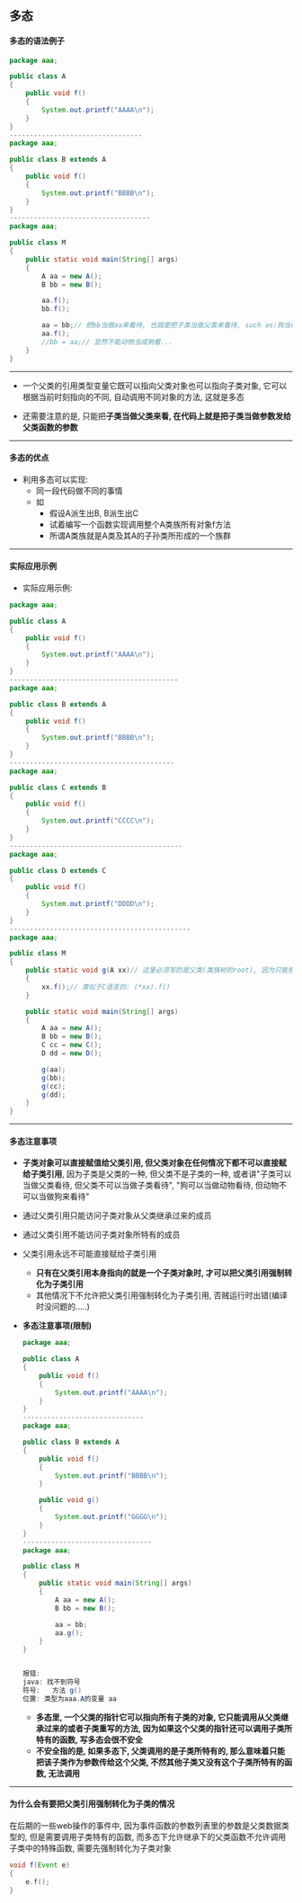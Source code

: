 ## 多态

#### 多态的语法例子

```java
package aaa;

public class A
{
    public void f()
    {
        System.out.printf("AAAA\n");
    }
}
---------------------------------
package aaa;

public class B extends A
{
    public void f()
    {
        System.out.printf("BBBB\n");
    }
}
-----------------------------------
package aaa;

public class M
{
    public static void main(String[] args)
    {
        A aa = new A();
        B bb = new B();

        aa.f();
        bb.f();

        aa = bb;// 把bb当做aa来看待, 也就是把子类当做父类来看待, such as:狗当做动物来看
        aa.f();
        //bb = aa;// 显然不能动物当成狗看...
    }
}
```

---

- 一个父类的引用类型变量它既可以指向父类对象也可以指向子类对象, 它可以根据当前时刻指向的不同, 自动调用不同对象的方法, 这就是多态

- 还需要注意的是, 只能把**子类当做父类来看, 在代码上就是把子类当做参数发给父类函数的参数**

---

#### 多态的优点

- 利用多态可以实现: 
  - 同一段代码做不同的事情
  - 如
    - 假设A派生出B, B派生出C
    - 试着编写一个函数实现调用整个A类族所有对象f方法
    - 所谓A类族就是A类及其A的子孙类所形成的一个族群

---

#### 实际应用示例

- 实际应用示例:

```java
package aaa;

public class A
{
    public void f()
    {
        System.out.printf("AAAA\n");
    }
}
------------------------------------------
package aaa;

public class B extends A
{
    public void f()
    {
        System.out.printf("BBBB\n");
    }
}
-----------------------------------------
package aaa;

public class C extends B
{
    public void f()
    {
        System.out.printf("CCCC\n");
    }
}
-------------------------------------------
package aaa;

public class D extends C
{
    public void f()
    {
        System.out.printf("DDDD\n");
    }
}
---------------------------------------------
package aaa;

public class M
{
    public static void g(A xx)// 这里必须写的是父类(类族树的root), 因为只能把子类当做父类来看(前面有程序验证过了)
    {
        xx.f();// 类似于C语言的: (*xx).f()
    }

    public static void main(String[] args)
    {
        A aa = new A();
        B bb = new B();
        C cc = new C();
        D dd = new D();

        g(aa);
        g(bb);
        g(cc);
        g(dd);
    }
}
```

---

#### 多态注意事项

- **子类对象可以直接赋值给父类引用, 但父类对象在任何情况下都不可以直接赋给子类引用**, 因为子类是父类的一种, 但父类不是子类的一种, 或者讲"子类可以当做父类看待, 但父类不可以当做子类看待", "狗可以当做动物看待, 但动物不可以当做狗来看待"
- 通过父类引用只能访问子类对象从父类继承过来的成员
- 通过父类引用不能访问子类对象所特有的成员
- 父类引用永远不可能直接赋给子类引用
  - **只有在父类引用本身指向的就是一个子类对象时, 才可以把父类引用强制转化为子类引用**
  - 其他情况下不允许把父类引用强制转化为子类引用, 否贼运行时出错(编译时没问题的.....)





- **多态注意事项(限制)**

  ```java
  package aaa;
  
  public class A
  {
      public void f()
      {
          System.out.printf("AAAA\n");
      }
  }
  ------------------------------
  package aaa;
  
  public class B extends A
  {
      public void f()
      {
          System.out.printf("BBBB\n");
      }
  
      public void g()
      {
          System.out.printf("GGGG\n");
      }
  }
  --------------------------------
  package aaa;
  
  public class M
  {
      public static void main(String[] args)
      {
          A aa = new A();
          B bb = new B();
  
          aa = bb;
          aa.g();
      }
  }
  
  
  报错:
  java: 找不到符号
  符号:   方法 g()
  位置: 类型为aaa.A的变量 aa
  ```

  - **多态里, 一个父类的指针它可以指向所有子类的对象, 它只能调用从父类继承过来的或者子类重写的方法, 因为如果这个父类的指针还可以调用子类所特有的函数, 写多态会很不安全**
  - **不安全指的是, 如果多态下, 父类调用的是子类所特有的, 那么意味着只能把该子类作为参数传给这个父类, 不然其他子类又没有这个子类所特有的函数, 无法调用**



---

#### 为什么会有要把父类引用强制转化为子类的情况

在后期的一些web操作的事件中, 因为事件函数的参数列表里的参数是父类数据类型的,  但是需要调用子类特有的函数, 而多态下允许继承下的父类函数不允许调用子类中的特殊函数, 需要先强制转化为子类对象

```java
void f(Event e)
{
	e.f();	
}
```

